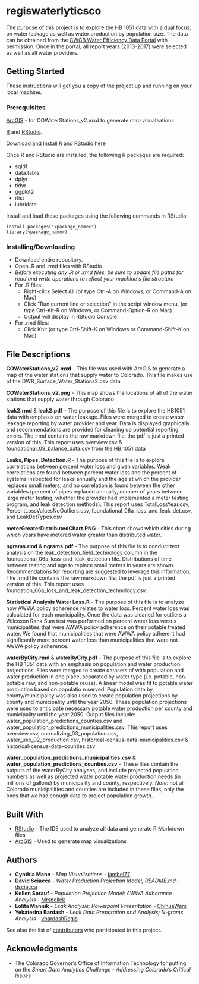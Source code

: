 # regiswaterlyticsco

The purpose of this project is to explore the HB 1051 data with a dual focus: on water leakage as well as water production by population size. The data can be obtained from the [CWCB Water Efficiency Data Portal](http://cowaterefficiency.com/unauthenticated_home) with permission. Once in the portal, all report years (2013-2017) were selected as well as all water providers.

## Getting Started

These instructions will get you a copy of the project up and running on your local machine.

### Prerequisites

[ArcGIS](https://www.arcgis.com/index.html) - for COWaterStations_v2.mxd to generate map visualzations

[R](https://www.r-project.org/) and [RStudio](https://www.rstudio.com/products/rstudio/download/). 

[Download and Install R and RStudio here](https://courses.edx.org/courses/UTAustinX/UT.7.01x/3T2014/56c5437b88fa43cf828bff5371c6a924/)

Once R and RStudio are installed, the following R packages are required:
* sqldf
* data.table
* dplyr
* tidyr
* ggplot2
* rlist
* lubridate  

Install and load these packages using the following commands in RStudio:
```
install.packages("<package_name>")
library(<package_name>)
```

### Installing/Downloading

* Download entire repository. 
* Open .R and .rmd files with RStudio
* *Before executing any .R or .rmd files, be sure to update file paths for read and write operations to reflect your machine's file structure*
* For .R files:
    + Right-click Select All (or type Ctrl-A on Windows, or Command-A on Mac)
    + Click "Run current line or selection" in the script window menu, (or type Ctrl-Alt-R on Windows, or Command-Option-R on Mac)
    + Output will display in RStudio Console
 * For .rmd files:
    + Click Knit (or type Ctrl-Shift-K on Windows or Command-Shift-K on Mac)

## File Descriptions

**COWaterStations_v2.mxd** - This file was used with ArcGIS to generate a map of the water stations that supply water to Colorado. This file makes use of the DWR_Surface_Water_Stations2.csv data

**COWaterStations_v2.png** - This map shows the locations of all of the water stations that supply water through Colorado

**leak2.rmd** & **leak2.pdf** -  The purpose of this file is to explore the HB1051 data with emphasis on water leakage. Files were merged to create water leakage reporting by water provider and year. Data is displayed graphically and recommendations are provided for cleaning up potential reporting errors. The .rmd contains the raw markdown file, the pdf is just a printed version of this. This report uses overview.csv & foundational_09_balance_data.csv from the HB 1051 data

**Leaks, Pipes, Detection.R** - The purpose of this file is to explore correlations between percent water loss and given variables. Weak correlations are found between percent water loss and the percent of systems inspected for leaks annually and the age at which the provider replaces small meters, and no correlation is found between the other variables (percent of pipes replaced annually, number of years between large meter testing, whether the provider had implemented a meter testing program, and leak detection methods). This report uses TotalLossYear.csv, PercentLossValuesNoOutliers.csv, foundational_06a_loss_and_leak_det.csv, and LeakDetTypes.csv

**meterGreaterDistributedChart.PNG**  - This chart shows which cities during which years have metered water greater than distributed water.

**ngrams.rmd** & **ngrams.pdf** - The purpose of this file is to conduct text analysis on the leak_detection_field_technology column in the foundational_06a_loss_and_leak_detection file. Distributions of time between testing and age to replace small meters in years are shown. Recommendations for reporting are suggested to leverage this information. The .rmd file contains the raw markdown file, the pdf is just a printed version of this. This report uses foundation_06a_loss_and_leak_detection_technology.csv.

**Statistical Analysis Water Loss.R** - The purpose of this file is to analyze how AWWA policy adherence relates to water loss. Percent water loss was calculated for each municipality.  Once the data was cleaned for outliers a Wilcoxon Rank Sum test was performed on percent water loss versus municipalities that were AWWA policy adherence on their potable treated water.  We found that municipalities that were AWWA policy adherent had significantly more percent water loss than municipalities that were not AWWA policy adherence.

**waterByCity.rmd** & **waterByCity.pdf** - The purpose of this file is to explore the HB 1051 data with an emphasis on population and water production projections. Files were merged to create datasets of with population and water production in one place, separated by water type (i.e. potable, non-potable raw, and non-potable reuse). A linear model was fit to potable water production based on populatio n served. Population data by county/municipality was also used to create population projections by county and municipality until the year 2050. These population projections were used to anticipate necessary potable water production per county and municipality until the year 2050. Output files include: water_population_predictions_counties.csv and water_population_predictions_municipalities.csv. This report uses overview.csv, normalizing_03_population.csv, water_use_02_production.csv, historical-census-data-municipalities.csv & historical-census-data-counties.csv

**water_population_predictions_municipalities.csv** & **water_population_predictions_counties.csv** - These files contain the outputs of the waterByCity analyses, and include projected population numbers as well as projected water potable water production needs (in millions of gallons) by municipality and county, respectively. *Note*: not all Colorado municipalities and counties are included in these files, only the ones that we had enough data to project population growth.

## Built With

* [RStudio](https://www.rstudio.com/) - The IDE used to analyze all data and generate R Markdown files
* [ArcGIS](https://www.arcgis.com/index.html) - Used to generate map visualizations

## Authors

* **Cynthia Mann** - *Map Visualizations* - [jambel77](https://github.com/jambel77)
* **David Sciacca** - *Water Production Projection Model; README.md* - [dsciacca](https://github.com/dsciacca)
* **Kellen Sorauf** - *Population Projection Model; AWWA Adherance Analysis* - [Mrsnellek](https://github.com/Mrsnellek)
* **Lolita Mannik** - *Leak Analysis; Powerpoint Presentation* - [ChihuaWars](https://github.com/ChihuaWars)
* **Yekaterina Bardash** - *Leak Data Preparation and Analysis; N-grams Analysis* - [ybardashRegis](https://github.com/ybardashRegis)

See also the list of [contributors](https://github.com/ybardashRegis/regiswaterlyticsco/graphs/contributors) who participated in this project.

## Acknowledgments

* The Colorado Governor’s Office of Information Technology for putting on the *Smart Data Analytics Challenge - Addressing Colorado’s Critical Issues*

